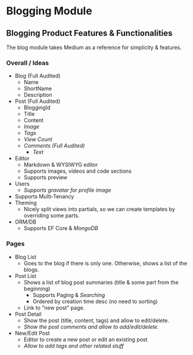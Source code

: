 # Blogging Module

## Blogging Product Features & Functionalities

The blog module takes Medium as a reference for simplicity & features.

### Overall / Ideas

* Blog (Full Audited)
  * Name
  * ShortName
  * Description
* Post (Full Audited)
  * BloggingId
  * Title
  * Content
  * *Image*
  * *Tags*
  * *View Count*
  * *Comments (Full Audited)*
    * *Text*
* Editor
  * Markdown & WYSIWYG editor
  * Supports images, videos and code sections
  * Supports preview
* Users
  * *Supports gravatar for profile image*
* Supports Multi-Tenancy
* Theming
  * Nicely split views into partials, so we can create templates by overriding some parts.
* ORM/DB
  * Supports EF Core & *MongoDB*

### Pages

* Blog List
  * Goes to the blog if there is only one. Otherwise, shows a list of the blogs.
* Post List
  * Shows a list of blog post summaries (title & some part from the beginning)
    * Supports Paging & *Searching*
    * Ordered by creation time desc (no need to sorting)
  * Link to "new post" page.
* Post Detail
  * Show the post (title, content, tags) and allow to edit/delete.
  * *Show the post comments and allow to add/edit/delete.*
* New/Edit Post
  * Editor to create a new post or edit an existing post
  * *Allow to add tags and other related stuff*